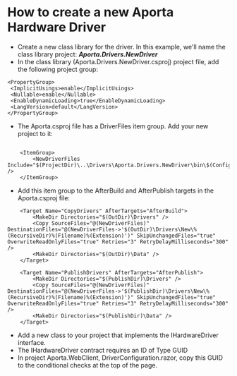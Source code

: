 # How to create a new Aporta Hardware Driver

- Create a new class library for the driver. In this example, we'll name the class library project: ***Aporta.Drivers.NewDriver***
-    In the class library (Aporta.Drivers.NewDriver.csproj) project file, add the following project group:
   ```
<PropertyGroup>
    <ImplicitUsings>enable</ImplicitUsings>
    <Nullable>enable</Nullable>
    <EnableDynamicLoading>true</EnableDynamicLoading>
    <LangVersion>default</LangVersion>
  </PropertyGroup>
  ```
- The Aporta.csproj file has a DriverFiles item group. Add your new project to it:

```

    <ItemGroup>
        <NewDriverFiles Include="$(ProjectDir)\..\Drivers\Aporta.Drivers.NewDriver\bin\$(Configuration)\$(TargetFramework)\*.*" />        
    </ItemGroup>

```
- Add this item group to the AfterBuild and AfterPublish targets in the Aporta.csproj file:

```
    <Target Name="CopyDrivers" AfterTargets="AfterBuild">
        <MakeDir Directories="$(OutDir)\Drivers" />
        <Copy SourceFiles="@(NewDriverFiles)" DestinationFiles="@(NewDriverFiles->'$(OutDir)\Drivers\New\%(RecursiveDir)%(Filename)%(Extension)')" SkipUnchangedFiles="true" OverwriteReadOnlyFiles="true" Retries="3" RetryDelayMilliseconds="300" />
        <MakeDir Directories="$(OutDir)\Data" />
    </Target>

    <Target Name="PublishDrivers" AfterTargets="AfterPublish">
        <MakeDir Directories="$(PublishDir)\Drivers" />
        <Copy SourceFiles="@(NewDriverFiles)" DestinationFiles="@(NewDriverFiles->'$(PublishDir)\Drivers\New\%(RecursiveDir)%(Filename)%(Extension)')" SkipUnchangedFiles="true" OverwriteReadOnlyFiles="true" Retries="3" RetryDelayMilliseconds="300" />
        <MakeDir Directories="$(PublishDir)\Data" />
    </Target>
```

- Add a new class to your project that implements the IHardwareDriver interface.
- The IHardwareDriver contract requires an ID of Type GUID
- In project Aporta.WebClient, DriverConfiguration.razor, copy this GUID to the conditional checks at the top of the page.
